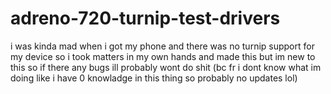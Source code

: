 # adreno-720-turnip-test-drivers
i was kinda mad when i got my phone and there was no turnip support for my device so i took matters in my own hands and made this but im new to this so if there any bugs ill probably wont do shit (bc fr i dont know what im doing like i have 0 knowladge in this thing so probably no updates lol)
